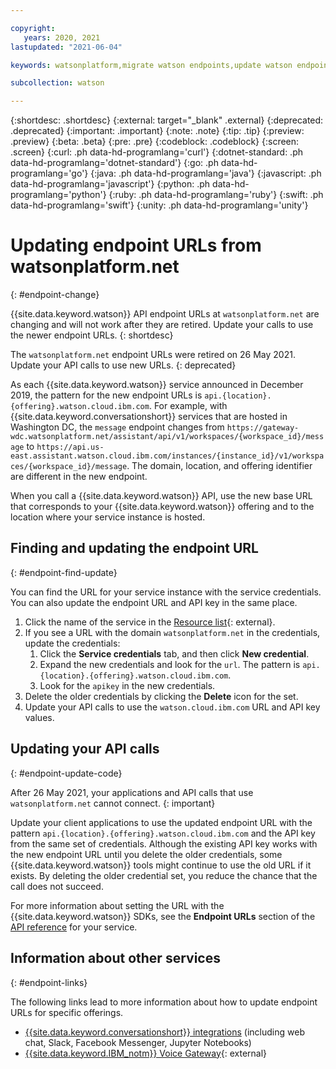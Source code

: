 ```yaml
---

copyright:
   years: 2020, 2021
lastupdated: "2021-06-04"

keywords: watsonplatform,migrate watson endpoints,update watson endpoints,update watson url

subcollection: watson

---
```


{:shortdesc: .shortdesc}
{:external: target="_blank" .external}
{:deprecated: .deprecated}
{:important: .important}
{:note: .note}
{:tip: .tip}
{:preview: .preview}
{:beta: .beta}
{:pre: .pre}
{:codeblock: .codeblock}
{:screen: .screen}
{:curl: .ph data-hd-programlang='curl'}
{:dotnet-standard: .ph data-hd-programlang='dotnet-standard'}
{:go: .ph data-hd-programlang='go'}
{:java: .ph data-hd-programlang='java'}
{:javascript: .ph data-hd-programlang='javascript'}
{:python: .ph data-hd-programlang='python'}
{:ruby: .ph data-hd-programlang='ruby'}
{:swift: .ph data-hd-programlang='swift'}
{:unity: .ph data-hd-programlang='unity'}

# Updating endpoint URLs from watsonplatform.net
{: #endpoint-change}

{{site.data.keyword.watson}} API endpoint URLs at `watsonplatform.net` are changing and will not work after they are retired. Update your calls to use the newer endpoint URLs.
{: shortdesc}

The `watsonplatform.net` endpoint URLs were retired on 26 May 2021. Update your API calls to use new URLs.
{: deprecated}

As each {{site.data.keyword.watson}} service announced in December 2019, the pattern for the new endpoint URLs is `api.{location}.{offering}.watson.cloud.ibm.com`. For example, with {{site.data.keyword.conversationshort}} services that are hosted in Washington DC, the `message` endpoint changes from `https://gateway-wdc.watsonplatform.net/assistant/api/v1/workspaces/{workspace_id}/message` to `https://api.us-east.assistant.watson.cloud.ibm.com/instances/{instance_id}/v1/workspaces/{workspace_id}/message`. The domain, location, and offering identifier are different in the new endpoint.

When you call a {{site.data.keyword.watson}} API, use the new base URL that corresponds to your {{site.data.keyword.watson}} offering and to the location where your service instance is hosted.

## Finding and updating the endpoint URL
{: #endpoint-find-update}

You can find the URL for your service instance with the service credentials. You can also update the endpoint URL and API key in the same place.

1.  Click the name of the service in the [Resource list](https://{DomainName}/resources?groups=resource-instance){: external}.
1.  If you see a URL with the domain `watsonplatform.net` in the credentials, update the credentials:
    1.  Click the **Service credentials** tab, and then click **New credential**.
    1.  Expand the new credentials and look for the `url`. The pattern is `api.{location}.{offering}.watson.cloud.ibm.com`.
    1.  Look for the `apikey` in the new credentials.
1.  Delete the older credentials by clicking the **Delete** icon for the set.
1.  Update your API calls to use the `watson.cloud.ibm.com` URL and API key values.

## Updating your API calls
{: #endpoint-update-code}

After 26 May 2021, your applications and API calls that use `watsonplatform.net` cannot connect.
{: important}

Update your client applications to use the updated endpoint URL with the pattern `api.{location}.{offering}.watson.cloud.ibm.com` and the API key from the same set of credentials. Although the existing API key works with the new endpoint URL until you delete the older credentials, some {{site.data.keyword.watson}} tools might continue to use the old URL if it exists. By deleting the older credential set, you reduce the chance that the call does not succeed.

For more information about setting the URL with the {{site.data.keyword.watson}} SDKs, see the **Endpoint URLs** section of the [API reference](/docs?tab=api-docs&category=ai) for your service.

## Information about other services
{: #endpoint-links}

The following links lead to more information about how to update endpoint URLs for specific offerings.

- [{{site.data.keyword.conversationshort}} integrations](/docs/assistant?topic=assistant-release-notes#6April2021) (including web chat, Slack, Facebook Messenger, Jupyter Notebooks)
- [{{site.data.keyword.IBM_notm}} Voice Gateway](https://ibm.box.com/s/w6t0pckql87hv84dlxuk9gpiuq960w1g){: external}
